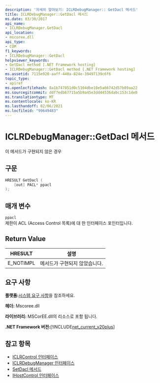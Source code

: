 ```yaml
---
description: '자세히 알아보기: ICLRDebugManager:: GetDacl 메서드'
title: ICLRDebugManager::GetDacl 메서드
ms.date: 03/30/2017
api_name:
- ICLRDebugManager.GetDacl
api_location:
- mscoree.dll
api_type:
- COM
f1_keywords:
- ICLRDebugManager::GetDacl
helpviewer_keywords:
- GetDacl method [.NET Framework hosting]
- ICLRDebugManager::GetDacl method [.NET Framework hosting]
ms.assetid: 7115e920-aaff-440a-824e-39497139c6f6
topic_type:
- apiref
ms.openlocfilehash: 8a1b747851d0c5104dbe18e5a66742d57b09aa22
ms.sourcegitcommit: ddf7edb67715a5b9a45e3dd44536dabc153c1de0
ms.translationtype: MT
ms.contentlocale: ko-KR
ms.lasthandoff: 02/06/2021
ms.locfileid: "99649483"
---
```

# <a name="iclrdebugmanagergetdacl-method"></a>ICLRDebugManager::GetDacl 메서드

이 메서드가 구현되지 않은 경우  
  
## <a name="syntax"></a>구문  
  
```cpp  
HRESULT GetDacl (  
    [out] PACL* ppacl  
);  
```  
  
## <a name="parameters"></a>매개 변수  

 `ppacl`  
 제한이 ACL (Access Control 목록)에 대 한 인터페이스 포인터입니다.  
  
## <a name="return-value"></a>Return Value  
  
|HRESULT|설명|  
|-------------|-----------------|  
|E_NOTIMPL|메서드가 구현되지 않았습니다.|  
  
## <a name="requirements"></a>요구 사항  

 **플랫폼:**[시스템 요구 사항](../../get-started/system-requirements.md)을 참조하세요.  
  
 **헤더:** Mscoree.dll  
  
 **라이브러리:** MSCorEE.dll의 리소스로 포함 됩니다.  
  
 **.NET Framework 버전:**[!INCLUDE[net_current_v20plus](../../../../includes/net-current-v20plus-md.md)]  
  
## <a name="see-also"></a>참고 항목

- [ICLRControl 인터페이스](iclrcontrol-interface.md)
- [ICLRDebugManager 인터페이스](iclrdebugmanager-interface.md)
- [SetDacl 메서드](iclrdebugmanager-setdacl-method.md)
- [IHostControl 인터페이스](ihostcontrol-interface.md)
